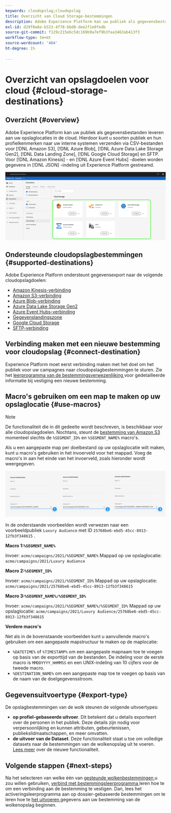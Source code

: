 ```yaml
---
keywords: cloudopslag;cloudopslag
title: Overzicht van Cloud Storage-bestemmingen
description: Adobe Experience Platform kan uw publiek als gegevensbestanden leveren aan uw Amazon S3-, AWS Kinesis-, Azure Event Hubs- of SFTP-cloudopslaglocaties.
exl-id: d29f0a6e-b323-4f78-bbd0-dee2f1e0fedb
source-git-commit: f129c215ebc5dc169b9a7ef9b3faa3463ab413f3
workflow-type: tm+mt
source-wordcount: '464'
ht-degree: 1%

---
```


# Overzicht van opslagdoelen voor cloud {#cloud-storage-destinations}

## Overzicht {#overview}

Adobe Experience Platform kan uw publiek als gegevensbestanden leveren aan uw opslaglocaties in de cloud. Hierdoor kunt u soorten publiek en hun profielkenmerken naar uw interne systemen verzenden via CSV-bestanden voor [!DNL Amazon S3], [!DNL Azure Blob], [!DNL Azure Data Lake Storage Gen2], [!DNL Data Landing Zone], [!DNL Google Cloud Storage] en SFTP. Voor [!DNL Amazon Kinesis] - en [!DNL Azure Event Hubs] -doelen worden gegevens in [!DNL JSON] -indeling uit Experience Platform gestreamd.

![ de bestemmingen van de wolkenopslag van Adobe ](../../assets/catalog/cloud-storage/cloud-storage-destinations.png)

## Ondersteunde cloudopslagbestemmingen {#supported-destinations}

Adobe Experience Platform ondersteunt gegevensexport naar de volgende cloudopslagdoelen:

* [Amazon Kinesis-verbinding](amazon-kinesis.md)
* [Amazon S3-verbinding](amazon-s3.md)
* [Azure Blob-verbinding](azure-blob.md)
* [Azure Data Lake Storage Gen2](adls-gen2.md)
* [Azure Event Hubs-verbinding](azure-event-hubs.md)
* [Gegevenslandingszone](data-landing-zone.md)
* [Google Cloud Storage](google-cloud-storage.md)
* [SFTP-verbinding](sftp.md)

## Verbinding maken met een nieuwe bestemming voor cloudopslag {#connect-destination}

Experience Platform moet eerst verbinding maken met het doel om het publiek voor uw campagnes naar cloudopslagbestemmingen te sturen. Zie het [ leerprogramma van de bestemmingsverwezenlijking ](../../ui/connect-destination.md) voor gedetailleerde informatie bij vestiging een nieuwe bestemming.


## Macro&#39;s gebruiken om een map te maken op uw opslaglocatie {#use-macros}

>[!NOTE]
>
> De functionaliteit die in dit gedeelte wordt beschreven, is beschikbaar voor alle cloudopslagdoelen. Nochtans, steunt de [ bestemming van Amazon S3 ](amazon-s3.md) momenteel slechts de `%SEGMENT_ID%` en `%SEGMENT_NAME%` macro&#39;s.

Als u een aangepaste map per doelbestand op uw opslaglocatie wilt maken, kunt u macro&#39;s gebruiken in het invoerveld voor het mappad. Voeg de macro&#39;s in aan het einde van het invoerveld, zoals hieronder wordt weergegeven.

![ hoe te om macro&#39;s te gebruiken om een omslag in uw opslag tot stand te brengen ](../../assets/catalog/cloud-storage/workflow/macros-folder-path.png)

In de onderstaande voorbeelden wordt verwezen naar een voorbeeldpubliek `Luxury Audience` met ID `25768be6-ebd5-45cc-8913-12fb3f348615` .

**Macro 1:`%SEGMENT_NAME%`**

Invoer: `acme/campaigns/2021/%SEGMENT_NAME%`
Mappad op uw opslaglocatie: `acme/campaigns/2021/Luxury Audience`

**Macro 2:`%SEGMENT_ID%`**

Invoer: `acme/campaigns/2021/%SEGMENT_ID%`
Mappad op uw opslaglocatie: `acme/campaigns/2021/25768be6-ebd5-45cc-8913-12fb3f348615`

**Macro 3:`%SEGMENT_NAME%/%SEGMENT_ID%`**

Invoer: `acme/campaigns/2021/%SEGMENT_NAME%/%SEGMENT_ID%`
Mappad op uw opslaglocatie: `acme/campaigns/2021/Luxury Audience/25768be6-ebd5-45cc-8913-12fb3f348615`

**Verdere macro&#39;s**

Net als in de bovenstaande voorbeelden kunt u aanvullende macro&#39;s gebruiken om een aangepaste mapstructuur te maken op de maplocatie:

* `%DATETIME%` of `%TIMESTAMP%` om een aangepaste mapnaam toe te voegen op basis van de exporttijd van de bestanden. De indeling voor de eerste macro is `MMDDYYYY_HHMMSS` en een UNIX-indeling van 10 cijfers voor de tweede macro.
* `%DESTINATION_NAME%` om een aangepaste map toe te voegen op basis van de naam van de doelgegevensstroom.

## Gegevensuitvoertype {#export-type}

De opslagbestemmingen van de wolk steunen de volgende uitvoertypes:
* **op profiel-gebaseerde uitvoer**. Dit betekent dat u details exporteert over de personen in het publiek. Deze details zijn nodig voor verpersoonlijking en kunnen attributen, gebeurtenissen, publiekslidmaatschappen, en meer omvatten.
* **de uitvoer van de Dataset**. Deze functionaliteit staat u toe om volledige datasets naar de bestemmingen van de wolkenopslag uit te voeren. [Lees meer](/help/destinations/ui/export-datasets.md) over de nieuwe functionaliteit.

## Volgende stappen {#next-steps}

Na het selecteren van welke één van [ gesteunde wolkenbestemmingen ](#supported-destinations) u zou willen gebruiken, [ verbind met bestemmingsleerprogramma ](/help/destinations/ui/connect-destination.md) leren hoe te om een verbinding aan de bestemming te vestigen. Dan, lees het activeringsleerprogramma aan op dossier-gebaseerde bestemmingen om te leren hoe te [ het uitvoeren ](/help/destinations/ui/activate-batch-profile-destinations.md) gegevens aan uw bestemming van de wolkenopslag beginnen.
